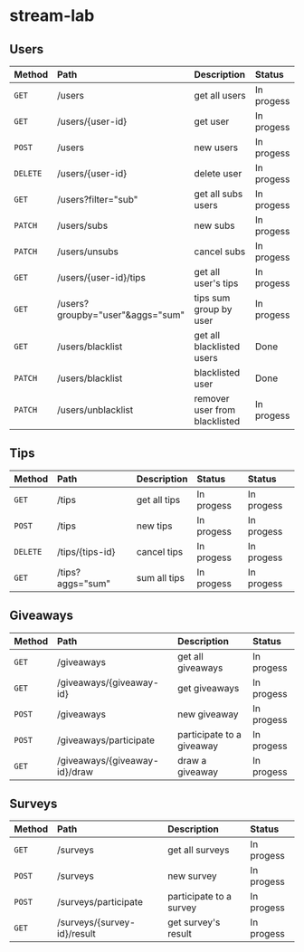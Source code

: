 # stream-lab

## Users

| Method        | Path                              | Description                   | Status        |
|:------------- |:--------------------------------- |:----------------------------- |:------------- |
| `GET`         | /users                            | get all users                 | In progess    |
| `GET`         | /users/{user-id}                  | get user                      | In progess    |
| `POST`        | /users                            | new users                     | In progess    |
| `DELETE`      | /users/{user-id}                  | delete user                   | In progess    |
| `GET`         | /users?filter="sub"               | get all subs users            | In progess    |
| `PATCH`       | /users/subs                       | new subs                      | In progess    |
| `PATCH`       | /users/unsubs                     | cancel subs                   | In progess    |
| `GET`         | /users/{user-id}/tips             | get all user's tips           | In progess    |
| `GET`         | /users?groupby="user"&aggs="sum"  | tips sum group by user        | In progess    |
| `GET`         | /users/blacklist                  | get all blacklisted users     | Done          |
| `PATCH`       | /users/blacklist                  | blacklisted user              | Done          |
| `PATCH`       | /users/unblacklist                | remover user from blacklisted | In progess    |

## Tips

| Method        | Path               | Description                  | Status        | Status        |
|:------------- |:------------------ |:---------------------------- |:------------- |:------------- |
| `GET`         | /tips              | get all tips                 | In progess    | In progess    |
| `POST`        | /tips              | new tips                     | In progess    | In progess    |
| `DELETE`      | /tips/{tips-id}    | cancel tips                  | In progess    | In progess    |
| `GET`         | /tips?aggs="sum"   | sum all tips                 | In progess    | In progess    |

## Giveaways

| Method        | Path                          | Description                  | Status        |
|:------------- |:----------------------------- |:---------------------------- |:------------- |
| `GET`         | /giveaways                    | get all giveaways            | In progess    |
| `GET`         | /giveaways/{giveaway-id}      | get giveaways                | In progess    |
| `POST`        | /giveaways                    | new giveaway                 | In progess    |
| `POST`        | /giveaways/participate        | participate to a giveaway    | In progess    |
| `GET`         | /giveaways/{giveaway-id}/draw | draw a giveaway              | In progess    |

## Surveys

| Method        | Path                        | Description             | Status        |
|:------------- |:--------------------------- |:----------------------- |:------------- |
| `GET`         | /surveys                    | get all surveys         | In progess    |
| `POST`        | /surveys                    | new survey              | In progess    |
| `POST`        | /surveys/participate        | participate to a survey | In progess    |
| `GET`         | /surveys/{survey-id}/result | get survey's result     | In progess    |